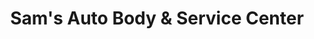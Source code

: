 ---
title: "Sam's Auto Body & Service Center"
url: /syracuse/sams-auto-body-and-service-center/
shop: car repair
---